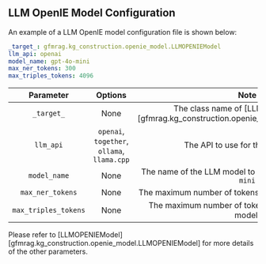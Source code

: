 ## LLM OpenIE Model Configuration

An example of a LLM OpenIE model configuration file is shown below:

```yaml
_target_: gfmrag.kg_construction.openie_model.LLMOPENIEModel
llm_api: openai
model_name: gpt-4o-mini
max_ner_tokens: 300
max_triples_tokens: 4096
```

|      Parameter       |                       Options                       |                                           Note                                           |
| :------------------: | :-------------------------------------------------: | :--------------------------------------------------------------------------------------: |
|      `_target_`      |                        None                         | The class name of [LLM OpenIE model][gfmrag.kg_construction.openie_model.LLMOPENIEModel] |
|      `llm_api`       | ``openai``, ``together``, ``ollama``, ``llama.cpp`` |                            The API to use for the LLM model.                             |
|     `model_name`     |                        None                         |               The name of the LLM model to use. For example, `gpt-4o-mini`               |
|   `max_ner_tokens`   |                        None                         |                  The maximum number of tokens to use for the NER model.                  |
| `max_triples_tokens` |                        None                         |                The maximum number of tokens to use for the triples model.                |

Please refer to [LLMOPENIEModel][gfmrag.kg_construction.openie_model.LLMOPENIEModel] for more details of the other parameters.
